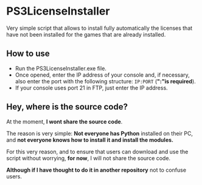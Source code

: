 # PS3LicenseInstaller
Very simple script that allows to install fully automatically the licenses that have not been installed for the games that are already installed.
## How to use
- Run the PS3LicenseInstaller.exe file.
- Once opened, enter the IP address of your console and, if necessary, also enter the port with the following structure: ```IP:PORT``` (**":"is required**).
- If your console uses port 21 in FTP, just enter the IP address.
## Hey, where is the source code?
At the moment, **I wont share the source code**.

The reason is very simple: **Not everyone has Python** installed on their PC, and **not everyone knows how to install it and install the modules.**

For this very reason, and to ensure that users can download and use the script without worrying, **for now**, I will not share the source code.

**Although if I have thought to do it in another repository** not to confuse users.